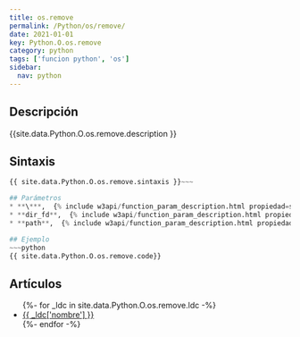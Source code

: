 ```yaml
---
title: os.remove
permalink: /Python/os/remove/
date: 2021-01-01
key: Python.O.os.remove
category: python
tags: ['funcion python', 'os']
sidebar: 
  nav: python
---
```


## Descripción
{{site.data.Python.O.os.remove.description }}

## Sintaxis
~~~python
{{ site.data.Python.O.os.remove.sintaxis }}~~~

## Parámetros
* **\***,  {% include w3api/function_param_description.html propiedad=site.data.Python.O.os.remove valor="*" %}
* **dir_fd**,  {% include w3api/function_param_description.html propiedad=site.data.Python.O.os.remove valor="dir_fd" %}
* **path**,  {% include w3api/function_param_description.html propiedad=site.data.Python.O.os.remove valor="path" %}

## Ejemplo
~~~python
{{ site.data.Python.O.os.remove.code}}
~~~

## Artículos
<ul>
{%- for _ldc in site.data.Python.O.os.remove.ldc -%}
   <li>
       <a href="{{_ldc['url'] }}">{{ _ldc['nombre'] }}</a>
   </li>
{%- endfor -%}
</ul>
